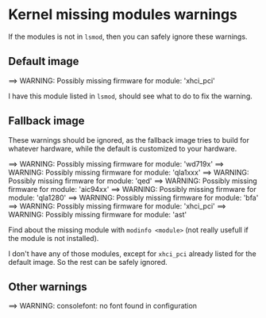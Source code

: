 # Kernel missing modules warnings

If the modules is not in `lsmod`, then you can safely ignore these warnings.

## Default image
==> WARNING: Possibly missing firmware for module: 'xhci_pci'

I have this module listed in `lsmod`, should see what to do to fix the warning.

## Fallback image

These warnings should be ignored, as the fallback image tries to build for
whatever hardware, while the default is customized to your hardware.

==> WARNING: Possibly missing firmware for module: 'wd719x'
==> WARNING: Possibly missing firmware for module: 'qla1xxx'
==> WARNING: Possibly missing firmware for module: 'qed'
==> WARNING: Possibly missing firmware for module: 'aic94xx'
==> WARNING: Possibly missing firmware for module: 'qla1280'
==> WARNING: Possibly missing firmware for module: 'bfa'
==> WARNING: Possibly missing firmware for module: 'xhci_pci'
==> WARNING: Possibly missing firmware for module: 'ast'

Find about the missing module with `modinfo <module>` (not really usefull if the
module is not installed).

I don't have any of those modules, except for `xhci_pci` already listed for the default image. So the rest can be safely ignored.

## Other warnings

==> WARNING: consolefont: no font found in configuration


